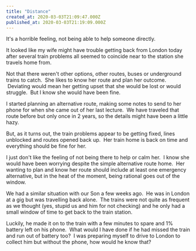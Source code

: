 ```yaml
---
title: "Distance"
created_at: 2020-03-03T21:09:47.000Z
published_at: 2020-03-03T21:19:09.000Z
---
```

It's a horrible feeling, not being able to help someone directly.

It looked like my wife might have trouble getting back from London today after several train problems all seemed to coincide near to the station she travels home from.

Not that there weren't other options, other routes, buses or underground trains to catch.  She likes to know her route and plan her outcome.  Deviating would mean her getting upset that she would be lost or would struggle.  But I know she would have been fine.

I started planning an alternative route, making some notes to send to her phone for when she came out of her last lecture.  We have traveled that route before but only once in 2 years, so the details might have been a little hazy.

But, as it turns out, the train problems appear to be getting fixed, lines unblocked and routes opened back up.  Her train home is back on time and everything should be fine for her.

I just don't like the feeling of not being there to help or calm her.  I know she would have been worrying despite the simple alternative route home.  Her wanting to plan and know her route should include at least one emergency alternative, but in the heat of the moment, being rational goes out of the window.

We had a similar situation with our Son a few weeks ago.  He was in London at a gig but was travelling back alone.  The trains were not quite as frequent as we thought (yes, stupid us and him for not checking) and he only had a small window of time to get back to the train station.

Luckily, he made it on to the train with a few minutes to spare and 1% battery left on his phone.  What would I have done if he had missed the train and run out of battery too?  I was preparing myself to drive to London to collect him but without the phone, how would he know that?
